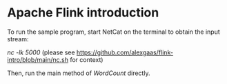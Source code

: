 # Apache Flink introduction

To run the sample program, start NetCat on the terminal to obtain the input stream:

_nc -lk 5000_ (please see https://github.com/alexgaas/flink-intro/blob/main/nc.sh for context)

Then, run the main method of _WordCount_ directly.

